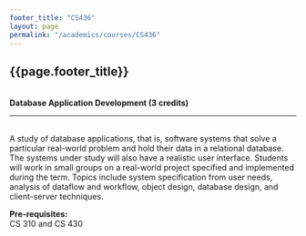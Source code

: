 ```yaml
---
footer_title: "CS436"
layout: page
permalink: "/academics/courses/CS436"
---
```


## {{page.footer_title}}

\
**Database Application Development (3 credits)**

---

\
A study of database applications, that is, software systems that solve a particular real-world problem and hold their data in a relational database. The systems under study will also have a realistic user interface. Students will work in small groups on a real-world project specified and implemented during the term. Topics include system specification from user needs, analysis of dataflow and workflow, object design, database design, and client-server techniques.

**Pre-requisites:**
\
CS 310 and CS 430
